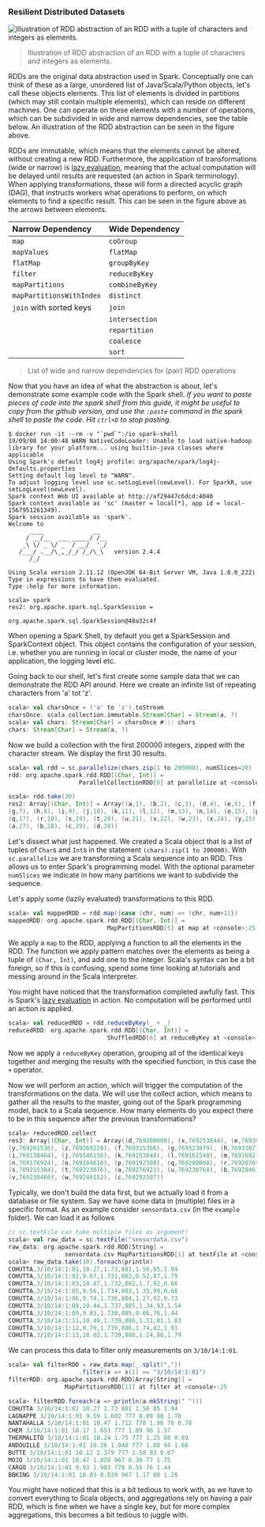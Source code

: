 ### Resilient Distributed Datasets

![Illustration of RDD abstraction of an RDD with a tuple of characters and
integers as elements.](../../assets/images/RDD.png)

> Illustration of RDD abstraction of an RDD with a tuple of characters and integers as elements.

RDDs are the original data abstraction used in Spark. Conceptually one can
think of these as a large, unordered list of Java/Scala/Python objects, let's
call these objects elements. This list of elements is divided in partitions
(which may still contain multiple elements), which can reside on different
machines. One can operate on these elements with a number of operations, which
can be subdivided in wide and narrow dependencies, see the table below. An
illustration of the RDD abstraction can be seen in the figure above.

RDDs are immutable, which means that the elements cannot be altered, without
creating a new RDD. Furthermore, the application of transformations (wide or
narrow) is [lazy evaluation](https://en.wikipedia.org/wiki/Lazy_evaluation),
meaning that the actual computation will be delayed until results are requested
(an action in Spark terminology). When applying transformations, these will
form a directed acyclic graph (DAG), that instructs workers what operations to
perform, on which elements to find a specific result. This can be seen in the
figure above as the arrows between elements.

| Narrow Dependency        | Wide Dependency |
| :----------------------- | :-------------- |
| `map`                    | `coGroup`       |
| `mapValues`              | `flatMap`       |
| `flatMap`                | `groupByKey`    |
| `filter`                 | `reduceByKey`   |
| `mapPartitions`          | `combineByKey`  |
| `mapPartitionsWithIndex` | `distinct`      |
| `join` with sorted keys  | `join`          |
|                          | `intersection`  |
|                          | `repartition`   |
|                          | `coalesce`      |
|                          | `sort`          |

> List of wide and narrow dependencies for (pair) RDD operations

Now that you have an idea of what the abstraction is about, let's demonstrate
some example code with the Spark shell. _If you want to paste pieces of code
into the spark shell from this guide, it might be useful to copy from the
github version, and use the `:paste` command in the spark shell to paste the
code. Hit `ctrl+D` to stop pasting._

```shell
$ docker run -it --rm -v "`pwd`":/io spark-shell
19/09/08 14:00:48 WARN NativeCodeLoader: Unable to load native-hadoop library for your platform... using builtin-java classes where applicable
Using Spark's default log4j profile: org/apache/spark/log4j-defaults.properties
Setting default log level to "WARN".
To adjust logging level use sc.setLogLevel(newLevel). For SparkR, use setLogLevel(newLevel).
Spark context Web UI available at http://af29447c6dcd:4040
Spark context available as 'sc' (master = local[*], app id = local-1567951261349).
Spark session available as 'spark'.
Welcome to
      ____              __
     / __/__  ___ _____/ /__
    _\ \/ _ \/ _ `/ __/  '_/
   /___/ .__/\_,_/_/ /_/\_\   version 2.4.4
      /_/

Using Scala version 2.11.12 (OpenJDK 64-Bit Server VM, Java 1.8.0_222)
Type in expressions to have them evaluated.
Type :help for more information.

scala> spark
res2: org.apache.spark.sql.SparkSession =
                                    org.apache.spark.sql.SparkSession@48a32c4f
```

When opening a Spark Shell, by default you get a SparkSession and SparkContext
object. This object contains the configuration of your session, i.e. whether
you are running in local or cluster mode, the name of your application, the
logging level etc.

Going back to our shell, let's first create some sample data that we can
demonstrate the RDD API around. Here we create an infinite list of repeating
characters from 'a' tot 'z'.

```scala
scala> val charsOnce = ('a' to 'z').toStream
charsOnce: scala.collection.immutable.Stream[Char] = Stream(a, ?)
scala> val chars: Stream[Char] = charsOnce #::: chars
chars: Stream[Char] = Stream(a, ?)
```

Now we build a collection with the first 200000 integers, zipped with the
character stream. We display the first 30 results.

```scala
scala> val rdd = sc.parallelize(chars.zip(1 to 200000), numSlices=20)
rdd: org.apache.spark.rdd.RDD[(Char, Int)] =
                    ParallelCollectionRDD[0] at parallelize at <console>:26

scala> rdd.take(30)
res2: Array[(Char, Int)] = Array((a,1), (b,2), (c,3), (d,4), (e,5), (f,6),
(g,7), (h,8), (i,9), (j,10), (k,11), (l,12), (m,13), (n,14), (o,15), (p,16),
(q,17), (r,18), (s,19), (t,20), (u,21), (v,22), (w,23), (x,24), (y,25), (z,26),
(a,27), (b,28), (c,29), (d,30))
```

Let's dissect what just happened. We created a Scala object that is a list of
tuples of `Char`s and `Int`s in the statement `(chars).zip(1 to 200000)`. With
`sc.parallelize` we are transforming a Scala sequence into an RDD. This allows
us to enter Spark's programming model. With the optional parameter `numSlices`
we indicate in how many partitions we want to subdivide the sequence.

Let's apply some (lazily evaluated) transformations to this RDD.

```scala
scala> val mappedRDD = rdd.map({case (chr, num) => (chr, num+1)})
mappedRDD: org.apache.spark.rdd.RDD[(Char, Int)] =
                            MapPartitionsRDD[5] at map at <console>:25
```

We apply a `map` to the RDD, applying a function to all the elements in the
RDD. The function we apply pattern matches over the elements as being a tuple
of `(Char, Int)`, and add one to the integer. Scala's syntax can be a bit
foreign, so if this is confusing, spend some time looking at tutorials and
messing around in the Scala interpreter.

You might have noticed that the transformation completed awfully fast. This is
Spark's [lazy evaluation](https://en.wikipedia.org/wiki/Lazy_evaluation) in action.
No computation will be performed until an action is applied.

```scala
scala> val reducedRDD = rdd.reduceByKey(_ + _)
reducedRDD: org.apache.spark.rdd.RDD[(Char, Int)] =
                            ShuffledRDD[6] at reduceByKey at <console>:25

```

Now we apply a `reduceByKey` operation, grouping all of the identical keys together and
merging the results with the specified function, in this case the `+` operator.

Now we will perform an action, which will trigger the computation of the
transformations on the data. We will use the collect action, which means to
gather all the results to the master, going out of the Spark programming model,
back to a Scala sequence. How many elements do you expect there to be in this
sequence after the previous transformations?

```scala
scala> reducedRDD.collect
res3: Array[(Char, Int)] = Array((d,769300000), (x,769253844), (e,769307693),
(y,769261536), (z,769269228), (f,769315386), (g,769323079), (h,769330772),
(i,769138464), (j,769146156), (k,769153848), (l,769161540), (m,769169232),
(n,769176924), (o,769184616), (p,769192308), (q,769200000), (r,769207692),
(s,769215384), (t,769223076), (a,769276921), (u,769230768), (b,769284614),
(v,769238460), (w,769246152), (c,769292307))
```

Typically, we don't build the data first, but we actually load it from a
database or file system. Say we have some data in (multiple) files in a
specific format. As an example consider `sensordata.csv` (in the `example`
folder). We can load it as follows

```scala
// sc.textFile can take multiple files as argument!
scala> val raw_data = sc.textFile("sensordata.csv")
raw_data: org.apache.spark.rdd.RDD[String] =
                sensordata.csv MapPartitionsRDD[1] at textFile at <console>:24
scala> raw_data.take(10).foreach(println)
COHUTTA,3/10/14:1:01,10.27,1.73,881,1.56,85,1.94
COHUTTA,3/10/14:1:02,9.67,1.731,882,0.52,87,1.79
COHUTTA,3/10/14:1:03,10.47,1.732,882,1.7,92,0.66
COHUTTA,3/10/14:1:05,9.56,1.734,883,1.35,99,0.68
COHUTTA,3/10/14:1:06,9.74,1.736,884,1.27,92,0.73
COHUTTA,3/10/14:1:08,10.44,1.737,885,1.34,93,1.54
COHUTTA,3/10/14:1:09,9.83,1.738,885,0.06,76,1.44
COHUTTA,3/10/14:1:11,10.49,1.739,886,1.51,81,1.83
COHUTTA,3/10/14:1:12,9.79,1.739,886,1.74,82,1.91
COHUTTA,3/10/14:1:13,10.02,1.739,886,1.24,86,1.79
```

We can process this data to filter only measurements on `3/10/14:1:01`.

```scala
scala> val filterRDD = raw_data.map(_.split(","))
                    .filter(x => x(1) == "3/10/14:1:01")
filterRDD: org.apache.spark.rdd.RDD[Array[String]] =
                MapPartitionsRDD[11] at filter at <console>:25

scala> filterRDD.foreach(a => println(a.mkString(" ")))
COHUTTA 3/10/14:1:01 10.27 1.73 881 1.56 85 1.94
LAGNAPPE 3/10/14:1:01 9.59 1.602 777 0.09 88 1.78
NANTAHALLA 3/10/14:1:01 10.47 1.712 778 1.96 76 0.78
CHER 3/10/14:1:01 10.17 1.653 777 1.89 96 1.57
THERMALITO 3/10/14:1:01 10.24 1.75 777 1.25 80 0.89
ANDOUILLE 3/10/14:1:01 10.26 1.048 777 1.88 94 1.66
BUTTE 3/10/14:1:01 10.12 1.379 777 1.58 83 0.67
MOJO 3/10/14:1:01 10.47 1.828 967 0.36 77 1.75
CARGO 3/10/14:1:01 9.93 1.903 778 0.55 76 1.44
BBKING 3/10/14:1:01 10.03 0.839 967 1.17 80 1.28
```

You might have noticed that this is a bit tedious to work with, as we have to
convert everything to Scala objects, and aggregations rely on having a pair
RDD, which is fine when we have a single key, but for more complex
aggregations, this becomes a bit tedious to juggle with.
